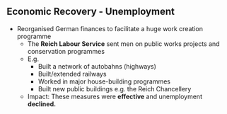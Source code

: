 ## Economic Recovery - Unemployment


- Reorganised German finances to facilitate a huge work creation programme
    - The **Reich Labour Service** sent men on public works projects and conservation programmes
    - E.g.
        - Built a network of autobahns (highways)
        - Built/extended railways
        - Worked in major house-building programmes
        - Built new public buildings e.g. the Reich Chancellery
    - Impact: These measures were **effective** and unemployment **declined.**

